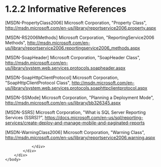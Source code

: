 <html dir="LTR" xmlns:mshelp="http://msdn.microsoft.com/mshelp" xmlns:ddue="http://ddue.schemas.microsoft.com/authoring/2003/5" xmlns:xlink="http://www.w3.org/1999/xlink" xmlns:tool="http://www.microsoft.com/tooltip">
    <head>
        <meta http-equiv="Content-Type" content="text/html; CHARSET=utf-8"></meta>
        <meta name="save" content="history"></meta>
        <title>1.2.2 Informative References</title>
        <xml>
            <mshelp:toctitle title="1.2.2 Informative References"></mshelp:toctitle>
            <mshelp:rltitle title="[MS-RSWSRMSM2006]: Informative References"></mshelp:rltitle>
            <mshelp:keyword index="A" term="b062219e-41a1-485a-af3e-dbe6e57563ce"></mshelp:keyword>
            <mshelp:attr name="DCSext.ContentType" value="open specification"></mshelp:attr>
            <mshelp:attr name="AssetID" value="b062219e-41a1-485a-af3e-dbe6e57563ce"></mshelp:attr>
            <mshelp:attr name="TopicType" value="kbRef"></mshelp:attr>
            <mshelp:attr name="DCSext.Title" value="[MS-RSWSRMSM2006]: Informative References" />
        </xml>
    </head>
    <body>
        <div id="header">
            <h1 class="heading">1.2.2 Informative References</h1>
        </div>
        <div id="mainSection">
            <div id="mainBody">
                <div id="allHistory" class="saveHistory"></div>
                <div id="sectionSection0" class="section" name="collapseableSection">
                    

<p>[MSDN-PropertyClass2006]
Microsoft Corporation, &quot;Property Class&quot;, <a href="https://go.microsoft.com/fwlink/?LinkId=184682">http://msdn.microsoft.com/en-us/library/reportservice2006.property.aspx</a></p>

<p>[MSDN-RS2006Methods] Microsoft
Corporation, &quot;ReportingService2006 Methods&quot;, <a href="https://go.microsoft.com/fwlink/?LinkId=152905">http://msdn.microsoft.com/en-us/library/reportservice2006.reportingservice2006_methods.aspx</a></p>

<p>[MSDN-SoapHeader] Microsoft
Corporation, &quot;SoapHeader Class&quot;, <a href="https://go.microsoft.com/fwlink/?LinkId=152486">http://msdn.microsoft.com/en-us/library/system.web.services.protocols.soapheader.aspx</a></p>

<p>[MSDN-SoapHttpClientProtocol]
Microsoft Corporation, &quot;SoapHttpClientProtocol Class&quot;, <a href="https://go.microsoft.com/fwlink/?LinkId=187677">http://msdn.microsoft.com/en-us/library/system.web.services.protocols.soaphttpclientprotocol.aspx</a></p>

<p>[MSDN-SSMode] Microsoft
Corporation, &quot;Planning a Deployment Mode&quot;, <a href="https://go.microsoft.com/fwlink/?LinkId=155398">http://msdn.microsoft.com/en-us/library/bb326345.aspx</a></p>

<p>[MSDN-SSRS] Microsoft
Corporation, &quot;What is SQL Server Reporting Services (SSRS)?&quot;, <a href="https://go.microsoft.com/fwlink/?LinkId=152499">https://docs.microsoft.com/en-us/sql/reporting-services/create-deploy-and-manage-mobile-and-paginated-reports</a></p>

<p>[MSDN-WarningClass2006]
Microsoft Corporation, &quot;Warning Class&quot;, <a href="https://go.microsoft.com/fwlink/?LinkId=184683">http://msdn.microsoft.com/en-us/library/reportservice2006.warning.aspx</a></p>


                </div>
            </div>
        </div>
    </body>
</html>